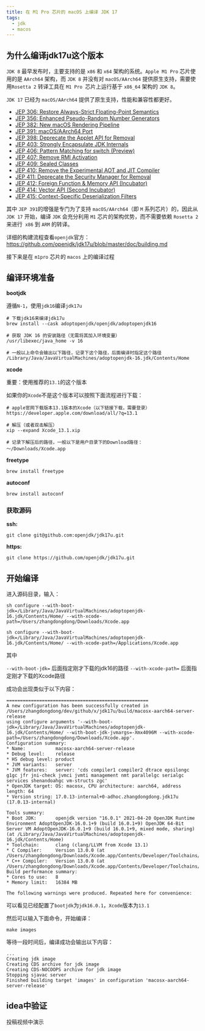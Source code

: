 ```yaml
---
title: 在 M1 Pro 芯片的 macOS 上编译 JDK 17
tags:
  - jdk
  - macos
---
```

## 为什么编译jdk17u这个版本

`JDK 8` 最早发布时，主要支持的是 `x86` 和 `x64` 架构的系统。`Apple M1 Pro` 芯片使用的是 `AArch64` 架构，而 `JDK 8` 并没有对 `macOS/AArch64` 提供原生支持，需要使用`Rosetta 2` 转译工具在 `M1 Pro `芯片上运行基于 `x86_64` 架构的 `JDK 8`。

`JDK 17` 已经为 `macOS/AArch64` 提供了原生支持，性能和兼容性都更好。

- [JEP 306: Restore Always-Strict Floating-Point Semantics](https://openjdk.java.net/jeps/306)
- [JEP 356: Enhanced Pseudo-Random Number Generators](https://openjdk.java.net/jeps/356)
- [JEP 382: New macOS Rendering Pipeline](https://openjdk.java.net/jeps/382)
- [JEP 391: macOS/AArch64 Port](https://openjdk.java.net/jeps/391)
- [JEP 398: Deprecate the Applet API for Removal](https://openjdk.java.net/jeps/398)
- [JEP 403: Strongly Encapsulate JDK Internals](https://openjdk.java.net/jeps/403)
- [JEP 406: Pattern Matching for switch (Preview)](https://openjdk.java.net/jeps/406)
- [JEP 407: Remove RMI Activation](https://openjdk.java.net/jeps/407)
- [JEP 409: Sealed Classes](https://openjdk.java.net/jeps/409)
- [JEP 410: Remove the Experimental AOT and JIT Compiler](https://openjdk.java.net/jeps/410)
- [JEP 411: Deprecate the Security Manager for Removal](https://openjdk.java.net/jeps/411)
- [JEP 412: Foreign Function & Memory API (Incubator)](https://openjdk.java.net/jeps/412)
- [JEP 414: Vector API (Second Incubator)](https://openjdk.java.net/jeps/414)
- [JEP 415: Context-Specific Deserialization Filters](https://openjdk.java.net/jeps/415)

其中 `JEP 391`的增强是专门为了支持 `macOS/AArch64`（即 `M` 系列芯片）的，因此从 `JDK 17` 开始，编译 `JDK` 会充分利用 `M1` 芯片的架构优势，而不需要依赖 `Rosetta 2` 来进行` x86` 到 `ARM` 的转译。

详细的构建流程查看`openjdk`官方： https://github.com/openjdk/jdk17u/blob/master/doc/building.md

接下来是在 `m1pro` 芯片的 `macos` 上的编译过程

## 编译环境准备

**bootjdk**

遵循`N-1`，使用`jdk16`编译`jdk17u`

```
# 下载jdk16来编译jdk17u
brew install --cask adoptopenjdk/openjdk/adoptopenjdk16

# 获取 JDK 16 的安装路径（无需将其加入环境变量）
/usr/libexec/java_home -v 16

# 一般以上命令会输出以下路径，记录下这个路径，后面编译时指定这个路径
/Library/Java/JavaVirtualMachines/adoptopenjdk-16.jdk/Contents/Home
```

**xcode**

重要：使用推荐的`13.1`的这个版本

如果你的`Xcode`不是这个版本可以按照下面流程进行下载：

```
# apple官网下载版本13.1版本的Xcode（以下链接下载，需要登录）
https://developer.apple.com/download/all/?q=13.1

# 解压（或者双击解压）
xip --expand Xcode_13.1.xip

# 记录下解压后的路径，一般以下是用户目录下的Download路径：
～/Downloads/Xcode.app
```

**freetype**

```
brew install freetype
```

**autoconf**

```
brew install autoconf
```
### 获取源码

**ssh:**

```
git clone git@github.com:openjdk/jdk17u.git
```

**https:**

```
git clone https://github.com/openjdk/jdk17u.git
```
## 开始编译

进入源码目录，输入：

```
sh configure --with-boot-jdk=/Library/Java/JavaVirtualMachines/adoptopenjdk-16.jdk/Contents/Home/ --with-xcode-path=/Users/zhangdongdong/Downloads/Xcode.app

sh configure --with-boot-jdk=/Library/Java/JavaVirtualMachines/adoptopenjdk-16.jdk/Contents/Home/ --with-xcode-path=/Applications/Xcode.app

```

其中

`--with-boot-jdk=` 后面指定刚才下载的jdk16的路径
`--with-xcode-path=` 后面指定刚才下载的Xcode路径

成功会出现类似于以下内容：

```
====================================================
A new configuration has been successfully created in
/Users/zhangdongdong/dev/github/x/jdk17u/build/macosx-aarch64-server-release
using configure arguments '--with-boot-jdk=/Library/Java/JavaVirtualMachines/adoptopenjdk-16.jdk/Contents/Home/ --with-boot-jdk-jvmargs=-Xmx4096M --with-xcode-path=/Users/zhangdongdong/Downloads/Xcode.app'.
Configuration summary:
* Name:           macosx-aarch64-server-release
* Debug level:    release
* HS debug level: product
* JVM variants:   server
* JVM features:   server: 'cds compiler1 compiler2 dtrace epsilongc g1gc jfr jni-check jvmci jvmti management nmt parallelgc serialgc services shenandoahgc vm-structs zgc' 
* OpenJDK target: OS: macosx, CPU architecture: aarch64, address length: 64
* Version string: 17.0.13-internal+0-adhoc.zhangdongdong.jdk17u (17.0.13-internal)

Tools summary:
* Boot JDK:       openjdk version "16.0.1" 2021-04-20 OpenJDK Runtime Environment AdoptOpenJDK-16.0.1+9 (build 16.0.1+9) OpenJDK 64-Bit Server VM AdoptOpenJDK-16.0.1+9 (build 16.0.1+9, mixed mode, sharing) (at /Library/Java/JavaVirtualMachines/adoptopenjdk-16.jdk/Contents/Home)
* Toolchain:      clang (clang/LLVM from Xcode 13.1)
* C Compiler:     Version 13.0.0 (at /Users/zhangdongdong/Downloads/Xcode.app/Contents/Developer/Toolchains/XcodeDefault.xctoolchain/usr/bin/clang)
* C++ Compiler:   Version 13.0.0 (at /Users/zhangdongdong/Downloads/Xcode.app/Contents/Developer/Toolchains/XcodeDefault.xctoolchain/usr/bin/clang++)
Build performance summary:
* Cores to use:   8
* Memory limit:   16384 MB

The following warnings were produced. Repeated here for convenience:
```

可以看见已经配置了`bootjdk`为`jdk16.0.1`，`Xcode`版本为`13.1`

然后可以输入下面命令，开始编译：

```
make images
```

等待一段时间后，编译成功会输出以下内容：

```
...
Creating jdk image
Creating CDS archive for jdk image
Creating CDS-NOCOOPS archive for jdk image
Stopping sjavac server
Finished building target 'images' in configuration 'macosx-aarch64-server-release'
```

## idea中验证

投稿视频中演示